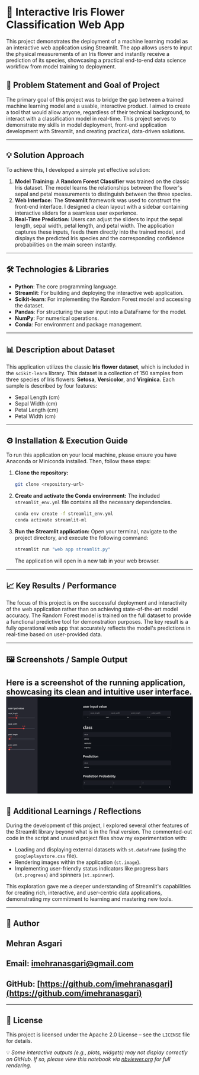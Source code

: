 # 🚀 Interactive Iris Flower Classification Web App

This project demonstrates the deployment of a machine learning model as an interactive web application using Streamlit. The app allows users to input the physical measurements of an Iris flower and instantly receive a prediction of its species, showcasing a practical end-to-end data science workflow from model training to deployment.

## 🎯 Problem Statement and Goal of Project

The primary goal of this project was to bridge the gap between a trained machine learning model and a usable, interactive product. I aimed to create a tool that would allow anyone, regardless of their technical background, to interact with a classification model in real-time. This project serves to demonstrate my skills in model deployment, front-end application development with Streamlit, and creating practical, data-driven solutions.

-----

## 💡 Solution Approach

To achieve this, I developed a simple yet effective solution:

1.  **Model Training:** A **Random Forest Classifier** was trained on the classic Iris dataset. The model learns the relationships between the flower's sepal and petal measurements to distinguish between the three species.
2.  **Web Interface:** The **Streamlit** framework was used to construct the front-end interface. I designed a clean layout with a sidebar containing interactive sliders for a seamless user experience.
3.  **Real-Time Prediction:** Users can adjust the sliders to input the sepal length, sepal width, petal length, and petal width. The application captures these inputs, feeds them directly into the trained model, and displays the predicted Iris species and the corresponding confidence probabilities on the main screen instantly.

-----

## 🛠️ Technologies & Libraries

  * **Python**: The core programming language.
  * **Streamlit**: For building and deploying the interactive web application.
  * **Scikit-learn**: For implementing the Random Forest model and accessing the dataset.
  * **Pandas**: For structuring the user input into a DataFrame for the model.
  * **NumPy**: For numerical operations.
  * **Conda**: For environment and package management.

-----

## 📊 Description about Dataset

This application utilizes the classic **Iris flower dataset**, which is included in the `scikit-learn` library. This dataset is a collection of 150 samples from three species of Iris flowers: **Setosa**, **Versicolor**, and **Virginica**. Each sample is described by four features:

  * Sepal Length (cm)
  * Sepal Width (cm)
  * Petal Length (cm)
  * Petal Width (cm)

-----

## ⚙️ Installation & Execution Guide

To run this application on your local machine, please ensure you have Anaconda or Miniconda installed. Then, follow these steps:

1.  **Clone the repository:**
    ```bash
    git clone <repository-url>
    ```
2.  **Create and activate the Conda environment:**
    The included `streamlit_env.yml` file contains all the necessary dependencies.
    ```bash
    conda env create -f streamlit_env.yml
    conda activate streamlit-ml
    ```
3.  **Run the Streamlit application:**
    Open your terminal, navigate to the project directory, and execute the following command:
    ```bash
    streamlit run "web app streamlit.py"
    ```
    The application will open in a new tab in your web browser.

-----

## 📈 Key Results / Performance

The focus of this project is on the successful deployment and interactivity of the web application rather than on achieving state-of-the-art model accuracy. The Random Forest model is trained on the full dataset to provide a functional predictive tool for demonstration purposes. The key result is a fully operational web app that accurately reflects the model's predictions in real-time based on user-provided data.

-----

## 🖼️ Screenshots / Sample Output

Here is a screenshot of the running application, showcasing its clean and intuitive user interface.
![Screenshot](Screenshot-1.png)
-----

## 🧠 Additional Learnings / Reflections

During the development of this project, I explored several other features of the Streamlit library beyond what is in the final version. The commented-out code in the script and unused project files show my experimentation with:

  * Loading and displaying external datasets with `st.dataframe` (using the `googleplaystore.csv` file).
  * Rendering images within the application (`st.image`).
  * Implementing user-friendly status indicators like progress bars (`st.progress`) and spinners (`st.spinner`).

This exploration gave me a deeper understanding of Streamlit's capabilities for creating rich, interactive, and user-centric data applications, demonstrating my commitment to learning and mastering new tools.

-----

## 👤 Author

## Mehran Asgari

## **Email:** [imehranasgari@gmail.com](mailto:imehranasgari@gmail.com)

## **GitHub:** [https://github.com/imehranasgari](https://github.com/imehranasgari)

-----

## 📄 License

This project is licensed under the Apache 2.0 License – see the `LICENSE` file for details.

💡 *Some interactive outputs (e.g., plots, widgets) may not display correctly on GitHub. If so, please view this notebook via [nbviewer.org](https://nbviewer.org) for full rendering.*